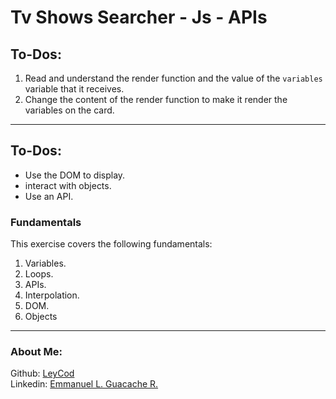 # Tv Shows Searcher - Js - APIs


## To-Dos:

1. Read and understand the render function and the value of the `variables` variable that it receives.
2. Change the content of the render function to make it render the variables on the card.

------------

## To-Dos:

- Use the DOM to display.
- interact with objects. 
- Use an API. 

### Fundamentals
This exercise covers the following fundamentals:
1. Variables.
2. Loops.
3. APIs.
4. Interpolation.
5. DOM.
6. Objects 


------------

### About Me:

Github: [LeyCod](http://https://github.com/LeyCod "LeyCod")
<br>
Linkedin: [Emmanuel L. Guacache R.](http://https://www.linkedin.com/in/emmanuelleyan/ "Emmanuel Leyan Guacache Rodriguez")
